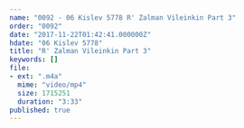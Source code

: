 ```yaml
---
name: "0092 - 06 Kislev 5778 R' Zalman Vileinkin Part 3"
order: "0092"
date: "2017-11-22T01:42:41.000000Z"
hdate: "06 Kislev 5778"
title: "R' Zalman Vileinkin Part 3"
keywords: []
file:
- ext: ".m4a"
  mime: "video/mp4"
  size: 1715251
  duration: "3:33"
published: true
---
```


